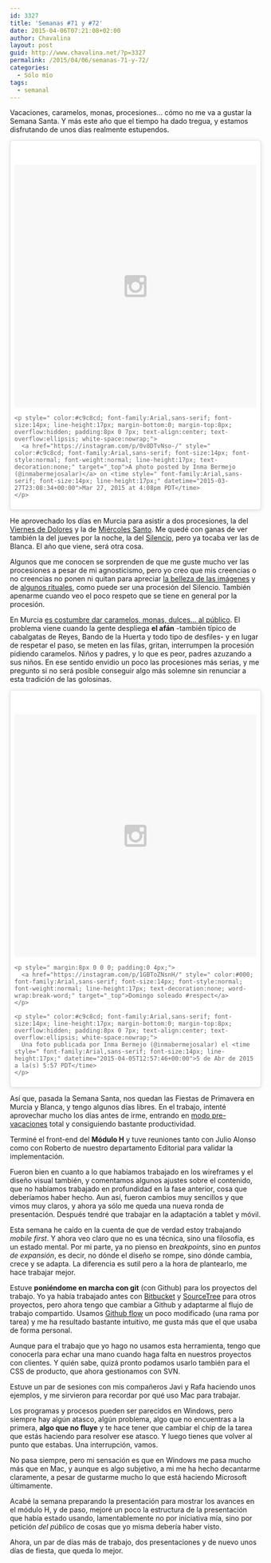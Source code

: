 ```yaml
---
id: 3327
title: 'Semanas #71 y #72'
date: 2015-04-06T07:21:08+02:00
author: Chavalina
layout: post
guid: http://www.chavalina.net/?p=3327
permalink: /2015/04/06/semanas-71-y-72/
categories:
  - Sólo mío
tags:
  - semanal
---
```

Vacaciones, caramelos, monas, procesiones&#8230; cómo no me va a gustar la Semana Santa. Y más este año que el tiempo ha dado tregua, y estamos disfrutando de unos días realmente estupendos.

<blockquote class="instagram-media" data-instgrm-version="4" style=" background:#FFF; border:0; border-radius:3px; box-shadow:0 0 1px 0 rgba(0,0,0,0.5),0 1px 10px 0 rgba(0,0,0,0.15); margin: 1px; max-width:658px; padding:0; width:99.375%; width:-webkit-calc(100% - 2px); width:calc(100% - 2px);">
  <div style="padding:8px;">
    <div style=" background:#F8F8F8; line-height:0; margin-top:40px; padding:50% 0; text-align:center; width:100%;">
      <div style=" background:url(data:image/png;base64,iVBORw0KGgoAAAANSUhEUgAAACwAAAAsCAMAAAApWqozAAAAGFBMVEUiIiI9PT0eHh4gIB4hIBkcHBwcHBwcHBydr+JQAAAACHRSTlMABA4YHyQsM5jtaMwAAADfSURBVDjL7ZVBEgMhCAQBAf//42xcNbpAqakcM0ftUmFAAIBE81IqBJdS3lS6zs3bIpB9WED3YYXFPmHRfT8sgyrCP1x8uEUxLMzNWElFOYCV6mHWWwMzdPEKHlhLw7NWJqkHc4uIZphavDzA2JPzUDsBZziNae2S6owH8xPmX8G7zzgKEOPUoYHvGz1TBCxMkd3kwNVbU0gKHkx+iZILf77IofhrY1nYFnB/lQPb79drWOyJVa/DAvg9B/rLB4cC+Nqgdz/TvBbBnr6GBReqn/nRmDgaQEej7WhonozjF+Y2I/fZou/qAAAAAElFTkSuQmCC); display:block; height:44px; margin:0 auto -44px; position:relative; top:-22px; width:44px;">
      </div>
    </div>
    
    <p style=" color:#c9c8cd; font-family:Arial,sans-serif; font-size:14px; line-height:17px; margin-bottom:0; margin-top:8px; overflow:hidden; padding:8px 0 7px; text-align:center; text-overflow:ellipsis; white-space:nowrap;">
      <a href="https://instagram.com/p/0v8DTvNso-/" style=" color:#c9c8cd; font-family:Arial,sans-serif; font-size:14px; font-style:normal; font-weight:normal; line-height:17px; text-decoration:none;" target="_top">A photo posted by Inma Bermejo (@inmabermejosalar)</a> on <time style=" font-family:Arial,sans-serif; font-size:14px; line-height:17px;" datetime="2015-03-27T23:08:34+00:00">Mar 27, 2015 at 4:08pm PDT</time>
    </p>
  </div>
</blockquote>



He aprovechado los días en Murcia para asistir a dos procesiones, la del [Viernes de Dolores](http://www.laverdad.es/murcia/semana-santa/murcia/201502/27/viernes-dolores.html) y la de [Miércoles Santo](http://www.laverdad.es/murcia/semana-santa/murcia/201502/27/miercoles-santo.html). Me quedé con ganas de ver también la del jueves por la noche, la del [Silencio](http://www.laverdad.es/murcia/semana-santa/murcia/201502/27/jueves-santo.html#procesion2), pero ya tocaba ver las de Blanca. El año que viene, será otra cosa.

Algunos que me conocen se sorprenden de que me guste mucho ver las procesiones a pesar de mi agnosticismo, pero yo creo que mis creencias o no creencias no ponen ni quitan para apreciar [la belleza de las imágenes](https://www.flickr.com/photos/109568567@N03/13980388935/) y de [algunos rituales](https://www.flickr.com/photos/109568567@N03/sets/72157644202606066), como puede ser una procesión del Silencio. También apenarme cuando veo el poco respeto que se tiene en general por la procesión.

En Murcia [es costumbre dar caramelos, monas, dulces&#8230; al público](http://gastronomiaycuriosidades.blogspot.com.es/2014/04/los-caramelos-y-la-semana-santa-de.html). El problema viene cuando la gente despliega **el afán** -también típico de cabalgatas de Reyes, Bando de la Huerta y todo tipo de desfiles- y en lugar de respetar el paso, se meten en las filas, gritan, interrumpen la procesión pidiendo caramelos. Niños y padres, y lo que es peor, padres azuzando a sus niños. En ese sentido envidio un poco las procesiones más serias, y me pregunto si no será posible conseguir algo más solemne sin renunciar a esta tradición de las golosinas.

<blockquote class="instagram-media" data-instgrm-captioned data-instgrm-version="4" style=" background:#FFF; border:0; border-radius:3px; box-shadow:0 0 1px 0 rgba(0,0,0,0.5),0 1px 10px 0 rgba(0,0,0,0.15); margin: 1px; max-width:658px; padding:0; width:99.375%; width:-webkit-calc(100% - 2px); width:calc(100% - 2px);">
  <div style="padding:8px;">
    <div style=" background:#F8F8F8; line-height:0; margin-top:40px; padding:50% 0; text-align:center; width:100%;">
      <div style=" background:url(data:image/png;base64,iVBORw0KGgoAAAANSUhEUgAAACwAAAAsCAMAAAApWqozAAAAGFBMVEUiIiI9PT0eHh4gIB4hIBkcHBwcHBwcHBydr+JQAAAACHRSTlMABA4YHyQsM5jtaMwAAADfSURBVDjL7ZVBEgMhCAQBAf//42xcNbpAqakcM0ftUmFAAIBE81IqBJdS3lS6zs3bIpB9WED3YYXFPmHRfT8sgyrCP1x8uEUxLMzNWElFOYCV6mHWWwMzdPEKHlhLw7NWJqkHc4uIZphavDzA2JPzUDsBZziNae2S6owH8xPmX8G7zzgKEOPUoYHvGz1TBCxMkd3kwNVbU0gKHkx+iZILf77IofhrY1nYFnB/lQPb79drWOyJVa/DAvg9B/rLB4cC+Nqgdz/TvBbBnr6GBReqn/nRmDgaQEej7WhonozjF+Y2I/fZou/qAAAAAElFTkSuQmCC); display:block; height:44px; margin:0 auto -44px; position:relative; top:-22px; width:44px;">
      </div>
    </div>
    
    <p style=" margin:8px 0 0 0; padding:0 4px;">
      <a href="https://instagram.com/p/1GBToZNsnH/" style=" color:#000; font-family:Arial,sans-serif; font-size:14px; font-style:normal; font-weight:normal; line-height:17px; text-decoration:none; word-wrap:break-word;" target="_top">Domingo soleado #respect</a>
    </p>
    
    <p style=" color:#c9c8cd; font-family:Arial,sans-serif; font-size:14px; line-height:17px; margin-bottom:0; margin-top:8px; overflow:hidden; padding:8px 0 7px; text-align:center; text-overflow:ellipsis; white-space:nowrap;">
      Una foto publicada por Inma Bermejo (@inmabermejosalar) el <time style=" font-family:Arial,sans-serif; font-size:14px; line-height:17px;" datetime="2015-04-05T12:57:46+00:00">5 de Abr de 2015 a la(s) 5:57 PDT</time>
    </p>
  </div>
</blockquote>



Así que, pasada la Semana Santa, nos quedan las Fiestas de Primavera en Murcia y Blanca, y tengo algunos días libres. En el trabajo, intenté aprovechar mucho los días antes de irme, entrando en [modo pre-vacaciones](http://canasto.es/2007/04/pre-vacaciones/) total y consiguiendo bastante productividad.

Terminé el front-end del **Módulo H** y tuve reuniones tanto con Julio Alonso como con Roberto de nuestro departamento Editorial para validar la implementación. 

Fueron bien en cuanto a lo que habíamos trabajado en los wireframes y el diseño visual también, y comentamos algunos ajustes sobre el contenido, que no habíamos trabajado en profundidad en la fase anterior, cosa que deberíamos haber hecho. Aun así, fueron cambios muy sencillos y que vimos muy claros, y ahora ya sólo me queda una nueva ronda de presentación. Después tendré que trabajar en la adaptación a tablet y móvil.

Esta semana he caído en la cuenta de que de verdad estoy trabajando _mobile first_. Y ahora veo claro que no es una técnica, sino una filosofía, es un estado mental. Por mi parte, ya no pienso en _breakpoints_, sino en _puntos de expansión_, es decir, no dónde el diseño se rompe, sino dónde cambia, crece y se adapta. La diferencia es sutil pero a la hora de plantearlo, me hace trabajar mejor.

Estuve **poniéndome en marcha con git** (con Github) para los proyectos del trabajo. Yo ya había trabajado antes con [Bitbucket](https://bitbucket.org/) y [SourceTree](http://www.sourcetreeapp.com/) para otros proyectos, pero ahora tengo que cambiar a Github y adaptarme al flujo de trabajo compartido. Usamos [Github flow](https://guides.github.com/introduction/flow/) un poco modificado (una rama por tarea) y me ha resultado bastante intuitivo, me gusta más que el que usaba de forma personal.

Aunque para el trabajo que yo hago no usamos esta herramienta, tengo que conocerla para echar una mano cuando haga falta en nuestros proyectos con clientes. Y quién sabe, quizá pronto podamos usarlo también para el CSS de producto, que ahora gestionamos con SVN.

Estuve un par de sesiones con mis compañeros Javi y Rafa haciendo unos ejemplos, y me sirvieron para recordar por qué uso Mac para trabajar. 

Los programas y procesos pueden ser parecidos en Windows, pero siempre hay algún atasco, algún problema, algo que no encuentras a la primera, **algo que no fluye** y te hace tener que cambiar el chip de la tarea que estás haciendo para resolver ese atasco. Y luego tienes que volver al punto que estabas. Una interrupción, vamos.

No pasa siempre, pero mi sensación es que en Windows me pasa mucho más que en Mac, y aunque es algo subjetivo, a mi me ha hecho decantarme claramente, a pesar de gustarme mucho lo que está haciendo Microsoft últimamente.

Acabé la semana preparando la presentación para mostrar los avances en el módulo H, y de paso, mejoré un poco la estructura de la presentación que había estado usando, lamentablemente no por iniciativa mía, sino por petición _del público_ de cosas que yo misma debería haber visto. 

Ahora, un par de días más de trabajo, dos presentaciones y de nuevo unos días de fiesta, que queda lo mejor.